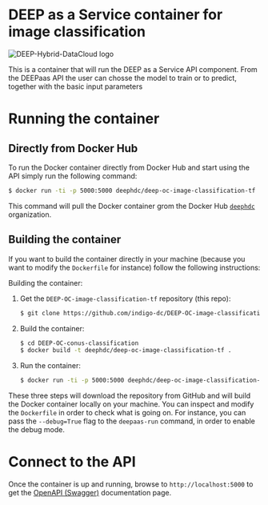 # DEEP as a Service container for image classification

![DEEP-Hybrid-DataCloud logo](https://deep-hybrid-datacloud.eu/wp-content/uploads/2018/01/logo.png)

This is a container that will run the DEEP as a Service API component. From the DEEPaas API the user can chosse the model to train or to predict, together with the basic input parameters

# Running the container

## Directly from Docker Hub

To run the Docker container directly from Docker Hub and start using the API
simply run the following command:

```bash
$ docker run -ti -p 5000:5000 deephdc/deep-oc-image-classification-tf
```

This command will pull the Docker container grom the Docker Hub
[`deephdc`](https://hub.docker.com/u/deephdc/) organization.

## Building the container

If you want to build the container directly in your machine (because you want
to modify the `Dockerfile` for instance) follow the following instructions:

Building the container:

1. Get the `DEEP-OC-image-classification-tf` repository (this repo):

    ```bash
    $ git clone https://github.com/indigo-dc/DEEP-OC-image-classification-tf
    ```

2. Build the container:

    ```bash
    $ cd DEEP-OC-conus-classification
    $ docker build -t deephdc/deep-oc-image-classification-tf .
    ```

3. Run the container:

    ```bash
    $ docker run -ti -p 5000:5000 deephdc/deep-oc-image-classification-tf
    ```

These three steps will download the repository from GitHub and will build the
Docker container locally on your machine. You can inspect and modify the
`Dockerfile` in order to check what is going on. For instance, you can pass the
`--debug=True` flag to the `deepaas-run` command, in order to enable the debug
mode.

# Connect to the API

Once the container is up and running, browse to `http://localhost:5000` to get
the [OpenAPI (Swagger)](https://www.openapis.org/) documentation page.
